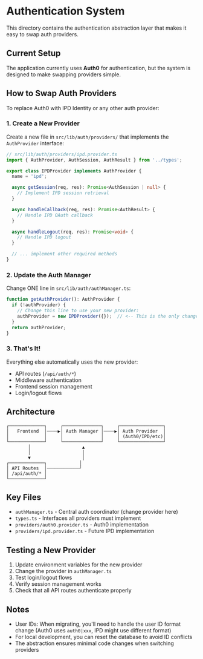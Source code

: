 # Authentication System

This directory contains the authentication abstraction layer that makes it easy to swap auth providers.

## Current Setup

The application currently uses **Auth0** for authentication, but the system is designed to make swapping providers simple.

## How to Swap Auth Providers

To replace Auth0 with IPD Identity or any other auth provider:

### 1. Create a New Provider

Create a new file in `src/lib/auth/providers/` that implements the `AuthProvider` interface:

```typescript
// src/lib/auth/providers/ipd.provider.ts
import { AuthProvider, AuthSession, AuthResult } from '../types';

export class IPDProvider implements AuthProvider {
  name = 'ipd';

  async getSession(req, res): Promise<AuthSession | null> {
    // Implement IPD session retrieval
  }

  async handleCallback(req, res): Promise<AuthResult> {
    // Handle IPD OAuth callback
  }

  async handleLogout(req, res): Promise<void> {
    // Handle IPD logout
  }

  // ... implement other required methods
}
```

### 2. Update the Auth Manager

Change ONE line in `src/lib/auth/authManager.ts`:

```typescript
function getAuthProvider(): AuthProvider {
  if (!authProvider) {
    // Change this line to use your new provider:
    authProvider = new IPDProvider({});  // <-- This is the only change needed!
  }
  return authProvider;
}
```

### 3. That's It!

Everything else automatically uses the new provider:
- API routes (`/api/auth/*`)
- Middleware authentication
- Frontend session management
- Login/logout flows

## Architecture

```
┌─────────────┐     ┌──────────────┐     ┌────────────────┐
│   Frontend  │────▶│ Auth Manager │────▶│ Auth Provider  │
│             │     │              │     │ (Auth0/IPD/etc)│
└─────────────┘     └──────────────┘     └────────────────┘
        │                   ▲
        │                   │
        ▼                   │
┌─────────────┐            │
│ API Routes  │────────────┘
│ /api/auth/* │
└─────────────┘
```

## Key Files

- `authManager.ts` - Central auth coordinator (change provider here)
- `types.ts` - Interfaces all providers must implement
- `providers/auth0.provider.ts` - Auth0 implementation
- `providers/ipd.provider.ts` - Future IPD implementation

## Testing a New Provider

1. Update environment variables for the new provider
2. Change the provider in `authManager.ts`
3. Test login/logout flows
4. Verify session management works
5. Check that all API routes authenticate properly

## Notes

- User IDs: When migrating, you'll need to handle the user ID format change (Auth0 uses `auth0|xxx`, IPD might use different format)
- For local development, you can reset the database to avoid ID conflicts
- The abstraction ensures minimal code changes when switching providers 
